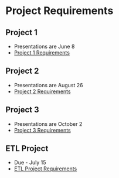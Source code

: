 # Project Requirements

## Project 1

* Presentations are June 8
* [Project 1 Requirements](../01-Curriculum/07-Project-1/1/ProjectGuidelines/README.md)

## Project 2

* Presentations are August 26
* [Project 2 Requirements]()

## Project 3

* Presentations are October 2
* [Project 3 Requirements]()

## ETL Project

* Due - July 15
* [ETL Project Requirements](../01-Curriculum/13-ETL-Project/Supplemental/ProjectGuideLines/README.md)

